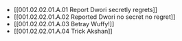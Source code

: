 - [[001.02.02.01.A.01 Report Dwori secretly regrets]]
- [[001.02.02.01.A.02 Reported Dwori no secret no regret]]
- [[001.02.02.01.A.03 Betray Wuffy!]]
- [[001.02.02.01.A.04 Trick Akshan]]